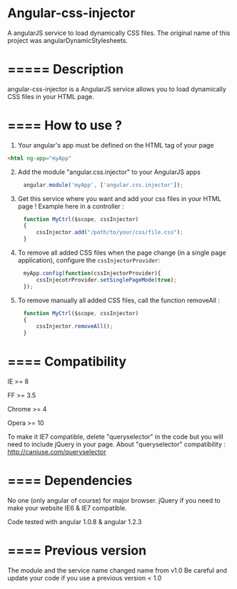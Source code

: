 Angular-css-injector
=========================

A angularJS service to load dynamically CSS files. The original name of this project was angularDynamicStylesheets.

=====
Description
====
angular-css-injector is a AngularJS service allows you to load dynamically CSS files in your HTML page.

====
How to use ?
====

1. Your angular's app must be defined on the HTML tag of your page

```html
<html ng-app="myApp"
```
2. Add the module "angular.css.injector" to your AngularJS apps
```javascript
     angular.module('myApp', ['angular.css.injector']);
```

3. Get this service where you want and add your css files in your HTML page ! Example here in a controller :
```javascript
     function MyCtrl($scope, cssInjector)
     {
         cssInjector.add("/path/to/your/css/file.css");
     }
```
4. To remove all added CSS files when the page change (in a single page application), configure the `cssInjectorProvider`:
```javascript
	 myApp.config(function(cssInjectorProvider){
	 	 cssInjecotrProvider.setSinglePageMode(true);
	 });
```

5. To remove manually all added CSS files, call the function removeAll :
```javascript
     function MyCtrl($scope, cssInjector)
     {
         cssInjector.removeAll();
     }
```

====
Compatibility
====
IE >= 8

FF >= 3.5

Chrome >= 4

Opera >= 10


To make it IE7 compatible, delete "queryselector" in the code but you will need to include jQuery in your page.
About "queryselector" compatibility : http://caniuse.com/queryselector

====
Dependencies
====
No one (only angular of course) for major browser.
jQuery if you need to make your website IE6 & IE7 compatible.

Code tested with angular 1.0.8 & angular 1.2.3

====
Previous version
====
The module and the service name changed name from v1.0
Be careful and update your code if you use a previous version < 1.0
